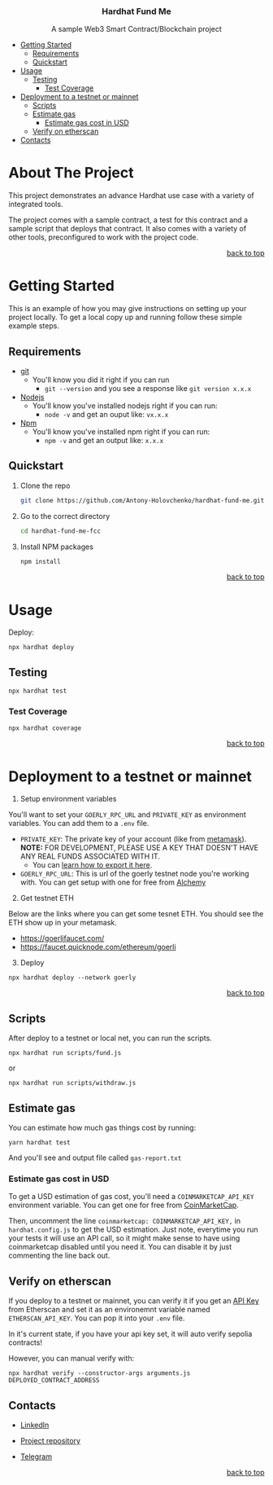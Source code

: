 <a name="readme-top"></a>
<h3 align="center">Hardhat Fund Me</h3>

  <p align="center">
    A sample Web3 Smart Contract/Blockchain project
  </p>



<!-- TABLE OF CONTENTS -->
- [Getting Started](#getting-started)
  - [Requirements](#requirements)
  - [Quickstart](#quickstart)
- [Usage](#usage)
  - [Testing](#testing)
    - [Test Coverage](#test-coverage)
- [Deployment to a testnet or mainnet](#deployment-to-a-testnet-or-mainnet)
  - [Scripts](#scripts)
  - [Estimate gas](#estimate-gas)
    - [Estimate gas cost in USD](#estimate-gas-cost-in-usd)
  - [Verify on etherscan](#verify-on-etherscan)
- [Contacts](#contacts)


<!-- ABOUT THE PROJECT -->
# About The Project

This project demonstrates an advance Hardhat use case with a variety of integrated tools.

The project comes with a sample contract, a test for this contract and a sample script 
that deploys that contract. It also comes with a variety of other tools, preconfigured 
to work with the project code.

<p align="right"><a href="#readme-top">back to top</a></p>

<!-- GETTING STARTED -->
# Getting Started

This is an example of how you may give instructions on setting up your project locally.
To get a local copy up and running follow these simple example steps.

## Requirements

- [git](https://git-scm.com/book/en/v2/Getting-Started-Installing-Git)
  - You'll know you did it right if you can run 
    - `git --version` and you see a response like `git version x.x.x`
- [Nodejs](https://nodejs.org/en/)
  - You'll know you've installed nodejs right if you can run:
    - `node -v` and get an ouput like: `vx.x.x`
- [Npm](https://docs.npmjs.com/downloading-and-installing-node-js-and-npm) 
  - You'll know you've installed npm right if you can run:
    - `npm -v` and get an output like: `x.x.x`

## Quickstart
1. Clone the repo
   ```sh
   git clone https://github.com/Antony-Holovchenko/hardhat-fund-me.git
   ```
2. Go to the correct directory
   ```sh
   cd hardhat-fund-me-fcc
   ```
4. Install NPM packages
   ```sh
   npm install
   ```

<p align="right"><a href="#readme-top">back to top</a></p>



<!-- USAGE EXAMPLES -->
# Usage
Deploy:

```
npx hardhat deploy
```

## Testing

```
npx hardhat test
```

### Test Coverage

```
npx hardhat coverage
```


<p align="right"><a href="#readme-top">back to top</a></p>

# Deployment to a testnet or mainnet

1. Setup environment variables

You'll want to set your `GOERLY_RPC_URL` and `PRIVATE_KEY` as environment variables. You can add them to a `.env` file.

- `PRIVATE_KEY`: The private key of your account (like from [metamask](https://metamask.io/)). **NOTE:** FOR DEVELOPMENT, PLEASE USE A KEY THAT DOESN'T HAVE ANY REAL FUNDS ASSOCIATED WITH IT.
  - You can [learn how to export it here](https://metamask.zendesk.com/hc/en-us/articles/360015289632-How-to-Export-an-Account-Private-Key).
- `GOERLY_RPC_URL`: This is url of the goerly testnet node you're working with. You can get setup with one for free from [Alchemy](https://alchemy.com/?a=673c802981)

2. Get testnet ETH

Below are the links where you can get some tesnet ETH. You should see the ETH show up in your metamask.
- https://goerlifaucet.com/
- https://faucet.quicknode.com/ethereum/goerli


3. Deploy

```
npx hardhat deploy --network goerly
```

<p align="right"><a href="#readme-top">back to top</a></p>

## Scripts

After deploy to a testnet or local net, you can run the scripts. 

```
npx hardhat run scripts/fund.js
```

or
```
npx hardhat run scripts/withdraw.js
```

## Estimate gas

You can estimate how much gas things cost by running:

```
yarn hardhat test
```

And you'll see and output file called `gas-report.txt`

### Estimate gas cost in USD

To get a USD estimation of gas cost, you'll need a `COINMARKETCAP_API_KEY` environment variable. You can get one for free from [CoinMarketCap](https://pro.coinmarketcap.com/signup). 

Then, uncomment the line `coinmarketcap: COINMARKETCAP_API_KEY,` in `hardhat.config.js` to get the USD estimation. Just note, everytime you run your tests it will use an API call, so it might make sense to have using coinmarketcap disabled until you need it. You can disable it by just commenting the line back out. 


## Verify on etherscan

If you deploy to a testnet or mainnet, you can verify it if you get an [API Key](https://etherscan.io/myapikey) from Etherscan and set it as an environemnt variable named `ETHERSCAN_API_KEY`. You can pop it into your `.env` file.

In it's current state, if you have your api key set, it will auto verify sepolia contracts!

However, you can manual verify with:

```
npx hardhat verify --constructor-args arguments.js DEPLOYED_CONTRACT_ADDRESS
```

<!-- CONTACT -->
## Contacts

- [LinkedIn](https://www.linkedin.com/in/anton-holovchenko-3221321a5/)

- [Project repository](https://github.com/Antony-Holovchenko/hardhat-fund-me)

- [Telegram](https://t.me/an_TON_h)


<p align="right"><a href="#readme-top">back to top</a></p>
